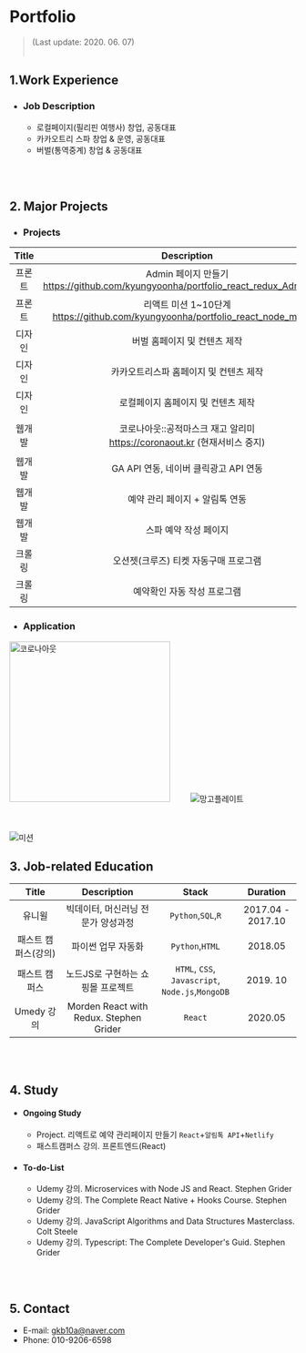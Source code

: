 # Portfolio
> (Last update: 2020. 06. 07)
<br><br>

## 1.Work Experience <a name="work_experience"></a>
- ### Job Description
  - 로컬페이지(필리핀 여행사) 창업, 공동대표
  - 카카오트리 스파 창업 & 운영, 공동대표
  - 버벌(통역중계) 창업 & 공동대표

<br><br>

## 2. Major Projects <a name="major_projects"></a>
- ### Projects
|Title|Description|Stack|Duration|
|:-------:|:-------:|:---:|:-----:|
|프론트|Admin 페이지 만들기<br>https://github.com/kyungyoonha/portfolio_react_redux_AdminPage| `react`, `nodejs`, `html`, `css` |2020.10 - 진행중| 
|프론트|리액트 미션 1~10단계 <br>https://github.com/kyungyoonha/portfolio_react_node_mission |`react`, `nodejs`, `html`, `css`|2020.09|
|디자인|버벌 홈페이지 및 컨텐츠 제작|`Illustrator`, `PowerPoint`|2020 04|
|디자인|카카오트리스파 홈페이지 및 컨텐츠 제작|`Illustrator`, `PowerPoint`|2019 -|
|디자인|로컬페이지 홈페이지 및 컨텐츠 제작|`Illustrator`, `PowerPoint`|2017 -|
|웹개발|코로나아웃::공적마스크 재고 알리미<br>https://coronaout.kr (현재서비스 중지) |`Node.js`,`HTML`,`CSS`,<br>`kakaoMap API`,`AWS LightSail`|2020.03|
|웹개발|GA API 연동, 네이버 클릭광고 API 연동|`GAS(Javascript)`,`HTML`,`CSS`,<br>`GoogleSheet API`|2020.02|
|웹개발|예약 관리 페이지 + 알림톡 연동|`GAS(Javascript)`,`HTML`,`CSS`,<br>`GoogleSheet API`|2020.02|
|웹개발|스파 예약 작성 페이지|`GAS(Javascript)`,`HTML`,`CSS`,<br>`GoogleSheet API`|2020.01|
|크롤링|오션젯(크루즈) 티켓 자동구매 프로그램|`Python`, `GoogleSheet API`|2019.05|
|크롤링|예약확인 자동 작성 프로그램|`Python`, `GoogleSheet API`|2018.05|


- ### Application
<img width="282" alt="코로나아웃" src="https://user-images.githubusercontent.com/45453533/82897996-7dee4e80-9f93-11ea-8d16-0f54e8d80fce.png"> &emsp;&emsp; ![망고플레이트](https://user-images.githubusercontent.com/45453533/82911319-b3e8fe00-9fa6-11ea-88ec-fe958819df21.gif)

<br><br>
![미션](https://github.com/kyungyoonha/portfolio_react_node_mission/blob/master/src/images/react_mission.gif)

## 3. Job-related Education <a name="job_related"></a>
|Title|Description|Stack|Duration|
|:-------:|:-------:|:---:|:-----:|
|유니윌|빅데이터, 머신러닝 전문가 양성과정|`Python`,`SQL`,`R`|2017.04 - 2017.10|
|패스트 캠퍼스(강의)|파이썬 업무 자동화|`Python`,`HTML`|2018.05|
|패스트 캠퍼스|노드JS로 구현하는 쇼핑몰 프로젝트|`HTML`, `CSS`, `Javascript`,<br> `Node.js`,`MongoDB`|2019. 10|
|Umedy 강의| Morden React with Redux. Stephen Grider|`React`|2020.05|

<br><br>

## 4. Study <a name="study"></a>
- #### Ongoing Study
  - Project. 리액트로 예약 관리페이지 만들기 `React`+`알림톡 API`+`Netlify`
  - 패스트캠퍼스 강의. 프론트엔드(React)
  
- #### To-do-List
  - Udemy 강의. Microservices with Node JS and React. Stephen Grider
  - Udemy 강의. The Complete React Native + Hooks Course. Stephen Grider
  - Udemy 강의. JavaScript Algorithms and Data Structures Masterclass. Colt Steele
  - Udemy 강의. Typescript: The Complete Developer's Guid. Stephen Grider

<br><br>

## 5. Contact <a name="contact"></a>
- E-mail: gkb10a@naver.com
- Phone: 010-9206-6598
